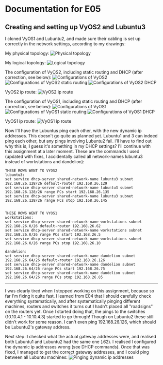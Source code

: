 # Documentation for E05

## Creating and setting up VyOS2 and Lubuntu3

I cloned VyOS1 and Lubuntu2, and made sure their cabling is set up correctly in the network settings, according to my drawings:

My physical topology:
![Physical topology](/documentation/E05/Physical_topology.png)

My logical topology:
![Logical topology](/documentation/E05/Logical_topology.png)

The configuration of VyOS2, including static routing and DHCP (after correction, see below):
![Configurations of VyOS2](/documentation/E05/Conf_vyos2.PNG)
![Configurations of VyOS2 static routing](/documentation/E05/Vyos2_static_routing.PNG)
![Configurations of VyOS2 DHCP](/documentation/E05/Vyos2_DHCP.PNG)

VyOS2 ip route:
![VyOS2 ip route](/documentation/E05/VyOS2_iproute.PNG)

The configuration of VyOS1, including static routing and DHCP (after correction, see below):
![Configurations of VyOS1](/documentation/E05/Conf_vyos1.PNG)
![Configurations of VyOS1 static routing](/documentation/E05/Vyos1_static_routing.PNG)
![Configurations of VyOS1 DHCP](/documentation/E05/Vyos1_DHCP.PNG)

VyOS1 ip route:
![VyOS1 ip route](/documentation/E05/VyOS1_iproute.PNG)

Now I'll have the Lubuntus ping each other, with the new dynamic 
ip addresses. This doesn't go quite as planned yet. Lubuntu1 and 3
can indeed ping each other, but any pings involving Lubuntu2 fail.
I'll have to find out why this is, I guess it's something in my
DHCP settings? I'll continue with this assignment at a later moment.
These are the commands I used (updated with fixes, I accidentally 
called all network-names lubuntu3 instead of workstations and dandelion):

```
THESE ROWS WENT TO VYOS2
lubuntu3:
set service dhcp-server shared-network-name lubuntu3 subnet 192.168.26.128/26 default-router 192.168.26.129
set service dhcp-server shared-network-name lubuntu3 subnet 192.168.26.128/26 range PCs start 192.168.26.135
set service dhcp-server shared-network-name lubuntu3 subnet 192.168.26.128/26 range PCs stop 192.168.26.145


THESE ROWS WENT TO VYOS1
workstations:
set service dhcp-server shared-network-name workstations subnet 192.168.26.0/26 default-router 192.168.26.62
set service dhcp-server shared-network-name workstations subnet 192.168.26.0/26 range PCs start 192.168.26.5
set service dhcp-server shared-network-name workstations subnet 192.168.26.0/26 range PCs stop 192.168.26.10

dandelion:
set service dhcp-server shared-network-name dandelion subnet 192.168.26.64/26 default-router 192.168.26.126
set service dhcp-server shared-network-name dandelion subnet 192.168.26.64/26 range PCs start 192.168.26.75
set service dhcp-server shared-network-name dandelion subnet 192.168.26.64/26 range PCs stop 192.168.26.85
```
---------------------------------------------------------------------
I was clearly tired when I stopped working on this assignment, because so far
I'm fixing it quite fast. I learned from E04 that I should carefully check everything
systematically, and after systematically pinging different machines, routers and switches
it turns out I hadn't placed all "roadsigns" on the routers yet. Once I started doing
that, the pings to the switches (10.10.4.1 - 10.10.4.3) started to go through! Though
on Lubuntu2 these still didn't work for some reason. I can't even ping 192.168.26.126,
which should be Lubuntu2's gateway address.

Next step: I checked what the actual gateway addresses were, and realised both Lubuntu1 and Lubuntu2 had
the same one (.62). I realised I configured the dynamic ip addresses wrong (see DHCP commands). Once
that was fixed, I managed to get the correct gateway addresses, and I could ping between all Lubuntu machines:
![Pinging dynamic ip addresses](/documentation/E05/Pings_dynamic_ips.PNG)
